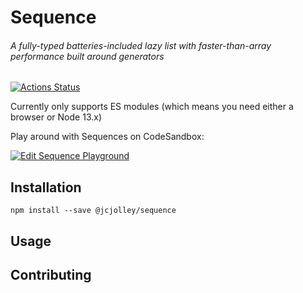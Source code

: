 # Sequence 

###### A fully-typed batteries-included lazy list with faster-than-array performance built around generators

[![Actions Status](https://github.com/jcjolley/Sequence/workflows/Node.js%20CI/badge.svg)](https://github.com/jcjolley/Sequence/actions)

Currently only supports ES modules (which means you need either a browser or Node 13.x)

Play around with Sequences on CodeSandbox:

[![Edit Sequence Playground](https://codesandbox.io/static/img/play-codesandbox.svg)](https://codesandbox.io/s/musing-solomon-olyy9?fontsize=14&hidenavigation=1&module=%2Fsrc%2Findex.ts&theme=dark)

## Installation
`npm install --save @jcjolley/sequence`

## Usage

## Contributing

